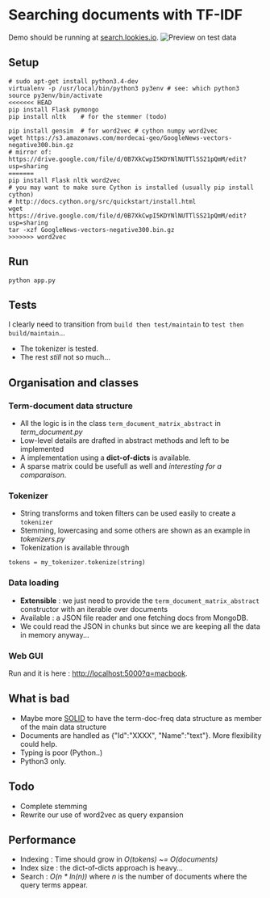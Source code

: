 # Searching documents with TF-IDF

Demo should be running at [search.lookies.io](http://search.lookies.io?purple+chair).
![Preview on test data](https://raw.github.com/arthur-flam/tf-idf-poc/master/screenshot.png)

## Setup
```
# sudo apt-get install python3.4-dev
virtualenv -p /usr/local/bin/python3 py3env # see: which python3
source py3env/bin/activate
<<<<<<< HEAD
pip install Flask pymongo
pip install nltk    # for the stemmer (todo)

pip install gensim  # for word2vec # cython numpy word2vec
wget https://s3.amazonaws.com/mordecai-geo/GoogleNews-vectors-negative300.bin.gz
# mirror of: https://drive.google.com/file/d/0B7XkCwpI5KDYNlNUTTlSS21pQmM/edit?usp=sharing
=======
pip install Flask nltk word2vec
# you may want to make sure Cython is installed (usually pip install cython)
# http://docs.cython.org/src/quickstart/install.html
wget https://drive.google.com/file/d/0B7XkCwpI5KDYNlNUTTlSS21pQmM/edit?usp=sharing
tar -xzf GoogleNews-vectors-negative300.bin.gz
>>>>>>> word2vec
```

## Run
```
python app.py
```

## Tests
I clearly need to transition from `build then test/maintain` to `test then build/maintain`...
- The tokenizer is tested.
- The rest *still* not so much...

## Organisation and classes

### Term-document data structure
- All the logic is in the class `term_document_matrix_abstract` in *term_document.py*
- Low-level details are drafted in abstract methods and left to be implemented
- A implementation using a **dict-of-dicts** is available.
- A sparse matrix could be usefull as well and *interesting for a comparaison*.

### Tokenizer
- String transforms and token filters can be used easily to create a `tokenizer`
- Stemming, lowercasing and some others are shown as an example in *tokenizers.py*
- Tokenization is available through 
```
tokens = my_tokenizer.tokenize(string)
```

### Data loading
- **Extensible** : we just need to provide the `term_document_matrix_abstract` constructor with an iterable over documents
- Available : a JSON file reader and one fetching docs from MongoDB.
- We could read the JSON in chunks but since we are keeping all the data in memory anyway...

### Web GUI
Run and it is here : [http://localhost:5000?q=macbook](http://localhost:5000?q=macbook).

## What is bad
- Maybe more [SOLID](https://en.wikipedia.org/wiki/SOLID_(object-oriented_design)) to have the term-doc-freq data structure as member of the main data structure
- Documents are handled as {"Id":"XXXX", "Name":"text"}. More flexibility could help.
- Typing is poor (Python..)
- Python3 only.

## Todo
- Complete stemming
- Rewrite our use of word2vec as query expansion

## Performance
* Indexing : Time should grow in *O(tokens) ~= O(documents)* 
* Index size : the dict-of-dicts approach is heavy...
* Search : *O(n * ln(n))* where *n* is the number of documents where the query terms appear.
